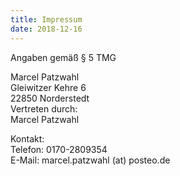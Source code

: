 ```yaml
---
title: Impressum
date: 2018-12-16
---
```

Angaben gemäß § 5 TMG  

Marcel Patzwahl  
Gleiwitzer Kehre 6  
22850 Norderstedt  
Vertreten durch:  
Marcel Patzwahl  

Kontakt:  
Telefon: 0170-2809354  
E-Mail: marcel.patzwahl (at) posteo.de  
